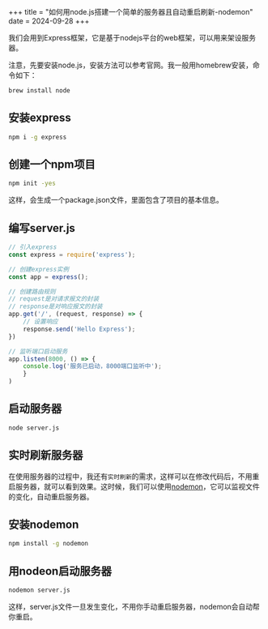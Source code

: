 +++
title = "如何用node.js搭建一个简单的服务器且自动重启刷新-nodemon"
date = 2024-09-28
+++

我们会用到Express框架，它是基于nodejs平台的web框架，可以用来架设服务器。

注意，先要安装node.js，安装方法可以参考官网。我一般用homebrew安装，命令如下：

```bash
brew install node
```

## 安装express
```bash
npm i -g express
```

## 创建一个npm项目
```bash
npm init -yes
```

这样，会生成一个package.json文件，里面包含了项目的基本信息。

## 编写server.js
```javascript
// 引入express
const express = require('express');

// 创建express实例
const app = express();

// 创建路由规则
// request是对请求报文的封装
// response是对响应报文的封装
app.get('/', (request, response) => {
    // 设置响应
    response.send('Hello Express');
})

// 监听端口启动服务
app.listen(8000, () => {
    console.log('服务已启动，8000端口监听中');
    }
)
```

## 启动服务器
```bash
node server.js
```
## 实时刷新服务器
在使用服务器的过程中，我还有`实时刷新`的需求，这样可以在修改代码后，不用重启服务器，就可以看到效果。这时候，我们可以使用[nodemon](https://github.com/remy/nodemon)，它可以监视文件的变化，自动重启服务器。

## 安装nodemon
```bash
npm install -g nodemon
```

## 用nodeon启动服务器
```bash
nodemon server.js
```

这样，server.js文件一旦发生变化，不用你手动重启服务器，nodemon会自动帮你重启。

